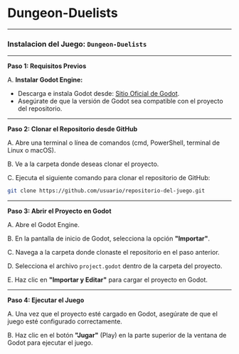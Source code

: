 # Dungeon-Duelists

---

### **Instalacion del Juego:  `Dungeon-Duelists`**

---

**Paso 1: Requisitos Previos**

A. **Instalar Godot Engine:**
   - Descarga e instala Godot desde: [Sitio Oficial de Godot](https://godotengine.org/download).
   - Asegúrate de que la versión de Godot sea compatible con el proyecto del repositorio.

---

**Paso 2: Clonar el Repositorio desde GitHub**

A. Abre una terminal o línea de comandos (cmd, PowerShell, terminal de Linux o macOS).
   
B. Ve a la carpeta donde deseas clonar el proyecto.

C. Ejecuta el siguiente comando para clonar el repositorio de GitHub:

   ```bash
   git clone https://github.com/usuario/repositorio-del-juego.git
   ```

---

**Paso 3: Abrir el Proyecto en Godot**

A. Abre el Godot Engine.

B. En la pantalla de inicio de Godot, selecciona la opción **"Importar"**.

C. Navega a la carpeta donde clonaste el repositorio en el paso anterior.

D. Selecciona el archivo `project.godot` dentro de la carpeta del proyecto.

E. Haz clic en **"Importar y Editar"** para cargar el proyecto en Godot.

---

**Paso 4: Ejecutar el Juego**

A. Una vez que el proyecto esté cargado en Godot, asegúrate de que el juego esté configurado correctamente.

B. Haz clic en el botón **"Jugar"** (Play) en la parte superior de la ventana de Godot para ejecutar el juego.
